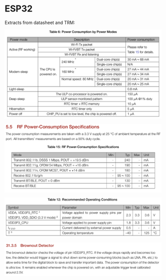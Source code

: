 # ESP32

Extracts from datasheet and TRM:

![Power consumption](img/power-consumption.png)

![RF Power consumption](img/rf-power-consumption.png)

![Recommended Operating Conditions](img/recommended-operating-conditions.png)

![Brownout Detector](img/brownout-detector.png)
